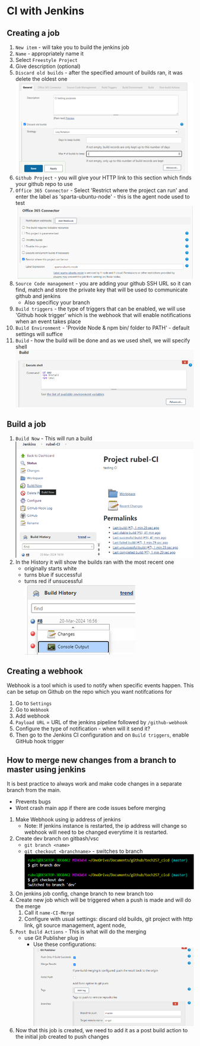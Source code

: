 # CI with Jenkins

## Creating a job
1. `New item` - will take you to build the jenkins job
2. `Name` - appropriately name it
3. Select `Freestyle Project`
4. Give description (optional)
5. `Discard old builds` - after the specified amount of builds ran, it was delete the oldest one
   ![Alt text](Images/old-builds.png)
6. `Github Project` - you will give your HTTP link to this section which finds your github repo to use
7. `Office 365 Connector` - Select 'Restrict where the project can run' and enter the label as 'sparta-ubuntu-node' - this is the agent node used to test 
   ![Alt text](Images/agent.png)
8. `Source Code management` - you are adding your github SSH URL so it can find, match and store the private key that will be used to communicate github and jenkins
   - Also specificy your branch
9. `Build triggers` - the type of triggers that can be enabled, we will use 'Github hook trigger' which is the webhook that will enable notifications when an event takes place 
10. `Build Environment` - 'Provide Node & npm bin/ folder to PATH' - default settings will suffice
11. `Build` - how the build will be done and as we used shell, we will specify shell
    ![Alt text](Images/build.png)

## Build a job
1. `Build Now` - This will run a build
   ![Alt text](Images/build-now.png)
2. In the History it will show the builds ran with the most recent one
   - originally starts white
   - turns blue if successful
   - turns red if unsucessful
  ![Alt text](Images/build-ran.png)



## Creating a webhook 
Webhook is a tool which is used to notify when specific events happen. This can be setup on Github on the repo which you want notifcations for
1. Go to `Settings`
2. Go to `Webhook`
3. Add webhook
4. `Payload URL` = URL of the jenkins pipeline followed by `/github-webhook`
5. Configure the type of notification - when will it send it?
6. Then go to the Jenkins CI configuration and on `Build triggers`, enable GitHub hook trigger

## How to merge new changes from a branch to master using jenkins
It is best practice to always work and make code changes in a separate branch from the main. 
- Prevents bugs
- Wont crash main app if there are code issues before merging

1. Make Webhook using ip address of jenkins
   - Note: If jenkins instance is restarted, the ip address will change so webhook will need to be changed everytime it is restarted.
2. Create dev branch on gitbash/vsc
   - `git branch <name>`
   - `git checkout <branchname>` - switches to branch
   ![Alt text](Images/dev-branch.png)
3. On jenkins job config, change branch to new branch too
4. Create new job which will be triggered when a push is made and will do the merge
   1. Call it `name-CI-Merge`
   2. Configure with usual settings: discard old builds, git project with http link, git source management, agent node, 
3. `Post Build Actions` - This is what will do the merging
   - use Git Publisher plug in
     - Use these configurations:
  ![Alt text](Images/git-publisher.png)
6. Now that this job is created, we need to add it as a post build action to the initial job created to push changes

